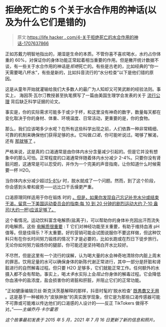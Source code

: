 # 拒绝死亡的 5 个关于水合作用的神话(以及为什么它们是错的)

> 原文:[https://life hacker . com/4-关于拒绝死亡的水合作用的神话-1707637866](https://lifehacker.com/4-myths-about-hydration-that-refuse-to-die-1707637866)

正如苏戴力明智地指出的，潮湿是生命的本质。不管你喜不喜欢喝水，水约占你体重的 60%，对保证你的身体功能正常起着相当重要的作用。但是撇开统计数据不谈，有一些关于水合作用的神话是*拒绝*死亡的。有些是古老的，比如经典的“你一天需要喝八杯水”，有些是新的，比如抖音流行的“水分检查”以下是他们错的原因。

这是从童年开始就灌输给我们大多数人的最广为人知却又可笑武断的经验法则。事实上， 海因茨·瓦尔汀教授甚至执笔撰写了一篇由美国生理学会发表的关于 [流行公理](http://www.ncbi.nlm.nih.gov/pubmed/12376390) 背后缺乏科学证据的论文。

事实是，你的实际需求可能多于或少于杯，和这里没有神奇的数字，数量每天都在变化取决于你的身材、体重、环境温度、日常活动，更重要的是，你的食物。

那么，我们应该喝多少水呢？在所有这些科学出现之前，人们依靠一种非常精细、可靠的机制来确保他们获得足够的水。它叫做*口渴*，你可能听说过。喝够了解渴，还有 [那就够了](http://www.health.harvard.edu/blog/trade-sports-drinks-for-water-201207305079) 。

严格来说，这是真的:口渴通常是由你体内水分含量减少引起的。但是它并没有想象中的那么可怕。正常程度的口渴通常伴随着体内水分减少 2-4%。只要你没有肾脏问题，这通常是可以忍受的，并作为一个完美的声音指南，让你知道什么时候需要一杯 H2O。

当你体内水分减少超过[5-8%](http://www.andjrnl.org/article/S0002-8223(99)00048-6/abstract)r 时，脱水就成了一个问题。然而，到了这个阶段，你会感到头晕和疲劳——远比口干舌燥更严重。

口渴原理同样适用于你在锻炼 时的 [。但是，如果你发现自己忘记补充水分或结束干渴，留意一下美国运动委员会的指南:每 10 到 20 分钟的剧烈运动大约 7-10 盎司(大约一杯)应该足够了。](http://lifehacker.com/drink-when-thirsty-while-running-or-exercising-to-avoid-5849808)

这个看情况。运动饮料富含电解质(盐离子)，可以帮助你的身体补充因出汗而流失的电解质。这些 [电解质很重要](http://www.nlm.nih.gov/medlineplus/ency/article/002350.htm) : T 它们对神经功能至关重要，有助于维持血液 pH 值等。但是佳得乐？不太重要。好的营销可能会试图说服你不要这样做，但这种饮料只有在你长时间努力锻炼的情况下才是必要的，比如长跑或在烈日下徒步旅行。无论你如何努力锻炼你的腿部，你可能还是坚持喝白开水比较好。

不尽然，但是这里有一个流行的误解，认为喝大量的水会神奇地清除你内脏上周末的罪恶。饮用足量的水可以确保身体的新陈代谢正常进行，其中一部分是肝脏和肾脏进行的自然解毒过程。但只要 H2O 足够多，它们就能正常工作。任何额外的水摄入都不会有帮助。事实上，喝*太多*水实际上会*阻止*你身体的解毒过程。它会降低你血液中的盐浓度，盐会损害你的肾脏和肝脏，并阻止它们的正常功能。

”正如健康编辑贝丝·斯克沃茨基解释的那样，抖音时髦的'脱水检查' [既愚蠢又无用](https://lifehacker.com/tiktoks-dehydration-check-is-silly-and-useless-1847260616) 。这是基于一种被称为“皮肤肿胀”的真实医学现象，但它是为那些口渴传感器可能不可靠或可能难以传达他们的口渴感的人设计的——反正 TikTokers 做得不对。”*——主编乔丹·卡尔霍恩*

*这个故事最初发表于 2015 年 5 月，2021 年 7 月 16 日更新了新的信息和照片。*